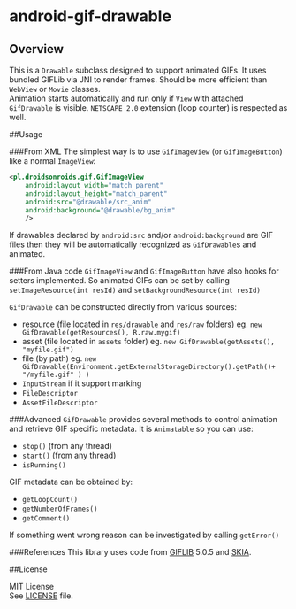 android-gif-drawable
====================

## Overview
This is a `Drawable` subclass designed to support animated GIFs. It uses bundled GIFLib via JNI to render frames. Should be more efficient than `WebView` or `Movie` classes.<br>
Animation starts automatically and run only if `View` with attached `GifDrawable` is visible. `NETSCAPE 2.0` extension (loop counter) is respected as well.

##Usage

###From XML
The simplest way is to use `GifImageView` (or `GifImageButton`) like a normal `ImageView`:
```xml
<pl.droidsonroids.gif.GifImageView
    android:layout_width="match_parent"
    android:layout_height="match_parent"
    android:src="@drawable/src_anim"
    android:background="@drawable/bg_anim"
    />
```

If drawables declared by `android:src` and/or `android:background` are GIF files then they will be automatically recognized as `GifDrawable`s and animated.

###From Java code
`GifImageView` and `GifImageButton` have also hooks for setters implemented. So animated GIFs can be set by calling `setImageResource(int resId)` and `setBackgroundResource(int resId)`

`GifDrawable` can be constructed directly from various sources:

+ resource (file located in `res/drawable` and `res/raw` folders) eg. `new GifDrawable(getResources(), R.raw.mygif)`
+ asset (file located in `assets` folder) eg. `new GifDrawable(getAssets(), "myfile.gif")`
+ file (by path) eg.  `new GifDrawable(Environment.getExternalStorageDirectory().getPath()+ "/myfile.gif" ) )`
+ `InputStream` if it support marking
+ `FileDescriptor`
+ `AssetFileDescriptor`

###Advanced
`GifDrawable` provides several methods to control animation and retrieve GIF specific metadata. It is `Animatable` so you can use:

+ `stop()` (from any thread)
+ `start()` (from any thread)
+ `isRunning()`

GIF metadata can be obtained by:

+ `getLoopCount()`
+ `getNumberOfFrames()`
+ `getComment()`

If something went wrong reason can be investigated by calling `getError()`


###References
This library uses code from [GIFLIB](http://giflib.sourceforge.net/) 5.0.5 and [SKIA](https://code.google.com/p/skia/).

##License

MIT License<br>
See [LICENSE](LICENSE) file.
